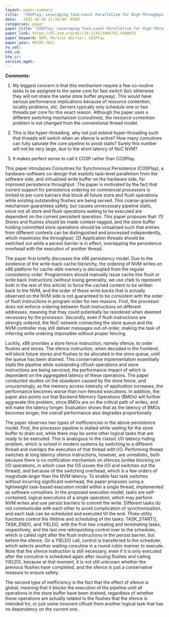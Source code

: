 ```yaml
---
layout: paper-summary
title:  "COSPlay: Leveraging Task-Level Parallelism for High-Throughput Synchronous Persistence"
date:   2021-10-28 21:10:00 -0500
categories: paper
paper_title: "COSPlay: Leveraging Task-Level Parallelism for High-Throughput Synchronous Persistence"
paper_link: https://dl.acm.org/doi/10.1145/3466752.3480075
paper_keyword: NVM; Persist Barrier; COSPlay
paper_year: MICRO 2021
rw_set:
htm_cd:
htm_cr:
version_mgmt:
---
```


**Comments:**

1. My biggest concern is that this mechanism require a few co-routine tasks to be assigned to the same core for fast
   switch (b/c otherwise they will not share the same store buffer anyway). This would have serious performance
   implications because of resource contention, locality problems, etc. Servers typically only schedule one or two
   threads per core for this exact reason. Although the paper uses a different switching mechanism (coroutines),
   the resource contention problem is not changed from the conventional thread model.

2. This is like hyper-threading, why not just extend hyper-threading such that threads will switch when an sfence is 
   active? How many coroutines can fully saturate the core pipeline to avoid stalls? Surely this number will not be
   very large, due to the short latency of NoC NVM?

3. It makes perfect sense to call it COSP rather than COSPlay.

This paper introduces Coroutines for Synchronous Persistence (COSPlay), a hardware-software co-design that exploits 
task-level parallelism from the software side, and virtualized write buffer on the hardware side, for improved 
persistence throughput. The paper is motivated by the fact that current support for persistence ordering on commercial 
processors is limited to per-core barriers that block all future store and flush operations while existing 
outstanding flushes are being served. This coarse-grained mechanism guarantees safety, but causes unnecessary 
pipeline stalls, since not all store and flush operations waiting to be executed are dependent on the current
persistent operation.
This paper proposes that: (1) Stores and flushes should be made context-tagged, and the store buffer holding committed
store operations should be virtualized such that entries from different contexts can be distinguished and processed
independently, which maximizes the throughput; (2) Application threads should be switched out while a persist
barrier is in effect, overlapping the persistence overhead with the execution of another thread.

The paper first briefly discusses the x86 persistency model. Due to the existence of the write-back cache hierarchy, 
the ordering of NVM writes on x86 platform for cache-able memory is decoupled from the regular consistency order. 
Programmers should manually issue cache line flush or write back instructions (without losing generality, we use
clwb to represent both in the rest of this article) to force the cached content to be written back to the NVM,
and the order of these write backs that is actually observed on the NVM side is not guaranteed to be consistent
with the order of flush instructions in program order for two reasons. 
First, the processor does not enforce ordering between 
flush instructions on different addresses, meaning that they could potentially be reordered when deemed necessary
by the processor. Secondly, even if flush instructions are strongly ordered, the NoC network connecting the 
store queue and the NVM controller may still deliver messages out-of-order, making the task of inferring write 
ordering impossible without proper fencing.

Luckily, x86 provides a store fence instruction, namely sfence, to order flushes and stores. The sfence instruction, 
when decoded in the frontend, will block future stores and flushes to be allocated in the store queue, until
the queue has been drained. This conservative implementation essentially stalls the pipeline while outstanding
clflush operations and store instructions are being serviced, the performance impact of which is dependent on the 
aggregated latency of these operations. 
The paper conducted studies on the slowdown caused by the store fence, and unsurprisingly, as the memory access 
intensity of application increases, the performance becomes worse than non-fenced executions.
In addition, the paper also points out that Backend Memory Operations (BMOs) will further aggravate this problem, 
since BMOs are on the critical path of writes, and will make the latency longer. Evaluation shows that as the latency
of BMOs becomes longer, the overall performance also degrades proportionally. 

The paper observes two types of inefficiencies in the above persistence model. First, the processor pipeline is stalled
while waiting for the store buffer to drain out, while there may be some other logical tasks
that are ready to be executed. This is analogous to the classic I/O latency-hiding problem, which is solved in modern
systems by switching to a different thread and overlaps the execution of that thread with I/O.
Performing thread switches at long latency sfence instructions, however, are unrealistic,
both because there is no notification mechanism on sfences (unlike blocking on I/O operations, in which case the OS
issues the I/O and switches out the thread), and because of the switching overhead, which is a few orders of magnitude
larger than the NVM latency.
To enable fast task switches without incurring significant overhead, the paper proposes using a lightweight 
task-based execution model within a single thread, implemented as software coroutines.
In the proposed execution model, tasks are self-contained, logical executions of a single operation, which may 
perform NVM writes and use persist barriers to commit the write.
Different tasks do not communicate with each other to avoid complication of synchronization, and each task can be 
scheduled and executed till the end.
Three utility functions control the lifetime and scheduling of the tasks: TASK\_START(), TASK\_END(), and YIELD(),
with the first two creating and terminating tasks, respectively, and the last one relinquishing control over to the 
scheduler, which is called right after the flush instructions in the persist barrier, but before the sfence.
On a YIELD() call, control is transferred to the scheduler, which selects another waiting coroutine in a round-robin
manner to execute.
Note that the sfence instruction is still necessary, even if it is only executed after the coroutine is scheduled 
again after issuing flushes and calling YIELD(), because at that moment, it is not still unknown whether the previous 
flushes have completed, and the sfence is just a conservative measure to ensure safety.

The second type of inefficiency is the fact that the effect of sfence is global, meaning that it blocks the execution
of the pipeline until all operations in the store buffer have been drained, regardless of whether these operations are
actually related to the flushes that the sfence is intended for, or just some innocent clflush from another 
logical task that has no dependency on the current one.
